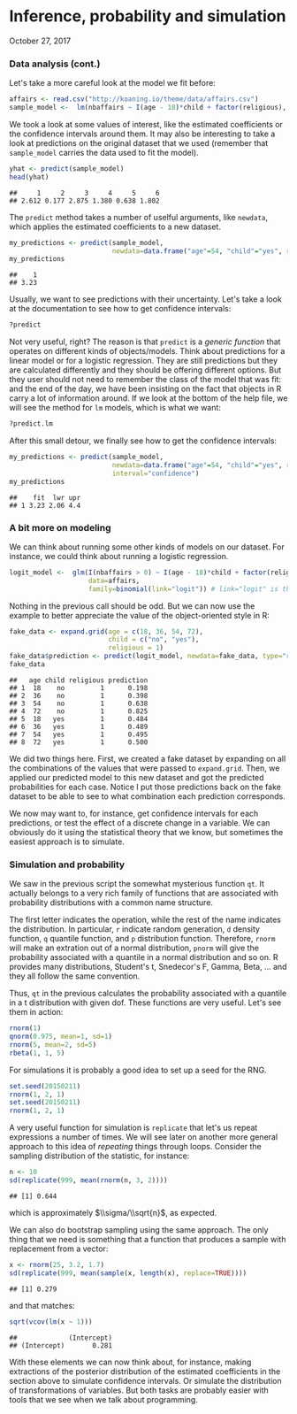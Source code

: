 Inference, probability and simulation
================
October 27, 2017

### Data analysis (cont.)

Let's take a more careful look at the model we fit before:

``` r
affairs <- read.csv("http://koaning.io/theme/data/affairs.csv")
sample_model <-  lm(nbaffairs ~ I(age - 18)*child + factor(religious), data=affairs)
```

We took a look at some values of interest, like the estimated coefficients or the confidence intervals around them. It may also be interesting to take a look at predictions on the original dataset that we used (remember that `sample_model` carries the data used to fit the model).

``` r
yhat <- predict(sample_model)
head(yhat)
```

    ##     1     2     3     4     5     6 
    ## 2.612 0.177 2.875 1.380 0.638 1.802

The `predict` method takes a number of uselful arguments, like `newdata`, which applies the estimated coefficients to a new dataset.

``` r
my_predictions <- predict(sample_model,
                          newdata=data.frame("age"=54, "child"="yes", religious=1))
my_predictions
```

    ##    1 
    ## 3.23

Usually, we want to see predictions with their uncertainty. Let's take a look at the documentation to see how to get confidence intervals:

``` r
?predict
```

Not very useful, right? The reason is that `predict` is a *generic function* that operates on different kinds of objects/models. Think about predictions for a linear model or for a logistic regression. They are still predictions but they are calculated differently and they should be offering different options. But they user should not need to remember the class of the model that was fit: and the end of the day, we have been insisting on the fact that objects in R carry a lot of information around. If we look at the bottom of the help file, we will see the method for `lm` models, which is what we want:

``` r
?predict.lm
```

After this small detour, we finally see how to get the confidence intervals:

``` r
my_predictions <- predict(sample_model,
                          newdata=data.frame("age"=54, "child"="yes", religious=1),
                          interval="confidence")
my_predictions
```

    ##    fit  lwr upr
    ## 1 3.23 2.06 4.4

### A bit more on modeling

We can think about running some other kinds of models on our dataset. For instance, we could think about running a logistic regression.

``` r
logit_model <-  glm(I(nbaffairs > 0) ~ I(age - 18)*child + factor(religious), 
                    data=affairs, 
                    family=binomial(link="logit")) # link="logit" is the default
```

Nothing in the previous call should be odd. But we can now use the example to better appreciate the value of the object-oriented style in R:

``` r
fake_data <- expand.grid(age = c(18, 36, 54, 72), 
                         child = c("no", "yes"), 
                         religious = 1)
fake_data$prediction <- predict(logit_model, newdata=fake_data, type="response")
fake_data
```

    ##   age child religious prediction
    ## 1  18    no         1      0.198
    ## 2  36    no         1      0.398
    ## 3  54    no         1      0.638
    ## 4  72    no         1      0.825
    ## 5  18   yes         1      0.484
    ## 6  36   yes         1      0.489
    ## 7  54   yes         1      0.495
    ## 8  72   yes         1      0.500

We did two things here. First, we created a fake dataset by expanding on all the combinations of the values that were passed to `expand.grid`. Then, we applied our predicted model to this new dataset and got the predicted probabilities for each case. Notice I put those predictions back on the fake dataset to be able to see to what combination each prediction corresponds.

We now may want to, for instance, get confidence intervals for each predictions, or test the effect of a discrete change in a variable. We can obviously do it using the statistical theory that we know, but sometimes the easiest approach is to simulate.

### Simulation and probability

We saw in the previous script the somewhat mysterious function `qt`. It actually belongs to a very rich family of functions that are associated with probability distributions with a common name structure.

The first letter indicates the operation, while the rest of the name indicates the distribution. In particular, `r` indicate random generation, `d` density function, `q` quantile function, and `p` distribution function. Therefore, `rnorm` will make an extration out of a normal distribution, `pnorm` will give the probability associated with a quantile in a normal distribution and so on. R provides many distributions, Student's t, Snedecor's F, Gamma, Beta, ... and they all follow the same convention.

Thus, `qt` in the previous calculates the probability associated with a quantile in a t distribution with given dof. These functions are very useful. Let's see them in action:

``` r
rnorm(1)
qnorm(0.975, mean=1, sd=1)
rnorm(5, mean=2, sd=5)
rbeta(1, 1, 5)
```

For simulations it is probably a good idea to set up a seed for the RNG.

``` r
set.seed(20150211)
rnorm(1, 2, 1)
set.seed(20150211)
rnorm(1, 2, 1) 
```

A very useful function for simulation is `replicate` that let's us repeat expressions a number of times. We will see later on another more general approach to this idea of *repeating* things through loops. Consider the sampling distribution of the statistic, for instance:

``` r
n <- 10
sd(replicate(999, mean(rnorm(n, 3, 2))))
```

    ## [1] 0.644

which is approximately $\\sigma/\\sqrt{n}$, as expected.

We can also do bootstrap sampling using the same approach. The only thing that we need is something that a function that produces a sample with replacement from a vector:

``` r
x <- rnorm(25, 3.2, 1.7)
sd(replicate(999, mean(sample(x, length(x), replace=TRUE))))
```

    ## [1] 0.279

and that matches:

``` r
sqrt(vcov(lm(x ~ 1)))
```

    ##             (Intercept)
    ## (Intercept)       0.281

With these elements we can now think about, for instance, making extractions of the posterior distribution of the estimated coefficients in the section above to simulate confidence intervals. Or simulate the distribution of transformations of variables. But both tasks are probably easier with tools that we see when we talk about programming.
